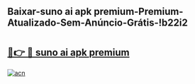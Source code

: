 
## Baixar-suno ai apk premium-Premium-Atualizado-Sem-Anúncio-Grátis-!b22i2

# <h2><a href="https://andorid.site?title=suno_ai_apk_premium&ref=27">🔗👉 🔴 suno ai apk premium</a></h2>

[![acn](https://github.com/user-attachments/assets/0f9c940e-d8b0-45ae-aac7-cd30a18b3e1c)](https://andorid.site?title=suno_ai_apk_premium&ref=27)

